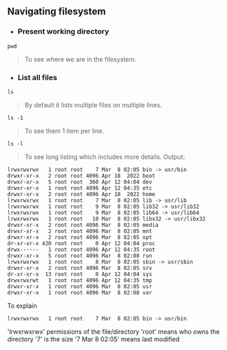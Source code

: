 ## Navigating filesystem
- ### Present working directory
```
pwd
```
> To see where we are in the filesystem.
- ### List all files
```
ls
```
> By default it lists multiple files on multiple lines.
```
ls -1
```
> To see them 1 item per line.
```
ls -l
```
> To see long listing which includes more details.
Output:
```
lrwxrwxrwx   1 root root    7 Mar  8 02:05 bin -> usr/bin
drwxr-xr-x   2 root root 4096 Apr 18  2022 boot
drwxr-xr-x   5 root root  360 Apr 12 04:04 dev
drwxr-xr-x   1 root root 4096 Apr 12 04:35 etc
drwxr-xr-x   2 root root 4096 Apr 18  2022 home
lrwxrwxrwx   1 root root    7 Mar  8 02:05 lib -> usr/lib
lrwxrwxrwx   1 root root    9 Mar  8 02:05 lib32 -> usr/lib32
lrwxrwxrwx   1 root root    9 Mar  8 02:05 lib64 -> usr/lib64
lrwxrwxrwx   1 root root   10 Mar  8 02:05 libx32 -> usr/libx32
drwxr-xr-x   2 root root 4096 Mar  8 02:05 media
drwxr-xr-x   2 root root 4096 Mar  8 02:05 mnt
drwxr-xr-x   2 root root 4096 Mar  8 02:05 opt
dr-xr-xr-x 420 root root    0 Apr 12 04:04 proc
drwx------   1 root root 4096 Apr 12 04:35 root
drwxr-xr-x   5 root root 4096 Mar  8 02:08 run
lrwxrwxrwx   1 root root    8 Mar  8 02:05 sbin -> usr/sbin
drwxr-xr-x   2 root root 4096 Mar  8 02:05 srv
dr-xr-xr-x  13 root root    0 Apr 12 04:04 sys
drwxrwxrwt   1 root root 4096 Apr 12 04:35 tmp
drwxr-xr-x   1 root root 4096 Mar  8 02:05 usr
drwxr-xr-x   1 root root 4096 Mar  8 02:08 var
```
To explain 
```
lrwxrwxrwx   1 root root    7 Mar  8 02:05 bin -> usr/bin
```

'lrwxrwxrwx' permissions of the file/directory
'root' means who owns the directory
'7' is the size
'7 Mar 8 02:05' means last modified

